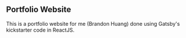 ## Portfolio Website

This is a portfolio website for me (Brandon Huang) done using Gatsby's kickstarter code in ReactJS.